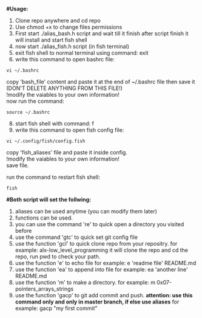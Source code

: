 **#Usage:**
1. Clone repo anywhere and cd repo
2. Use chmod +x to change files permissions
3. First start ./alias_bash.h script and wait till it finish
after script finish it will install and start fish shell 
5. now start ./alias_fish.h script (in fish terminal)
6. exit fish shell to normal terminal using command: exit
7. write this command to open bashrc file: 
~~~
vi ~/.bashrc
~~~
copy 'bash_file' content and paste it at the end of ~/.bashrc file then save it (DON'T DELETE ANYTHING FROM THIS FILE!)<br>
!modify the vaiables to your own information!<br>
now run the command: 
~~~
source ~/.bashrc
~~~
8. start fish shell with command: f
9. write this command to open fish config file:
~~~
vi ~/.config/fish/config.fish
~~~
copy 'fish_aliases' file and paste it inside config.<br>
!modify the vaiables to your own information!<br>
save file.

run the command to restart fish shell:
~~~
fish
~~~


**#Both script will set the follwing:**
1. aliases can be used anytime (you can modify them later)
2. functions can be used.
3. you can use the command 're' to quick open a directory you visited before
4. use the command 'gtc' to quick set git config file
5. use the function 'gcl' to quick clone repo from your repositry. 
for example: alx-low_level_programming
it will clone the repo and cd the repo, run pwd to check your path.
6. use the function 'e' to echo file
for example: e 'readme file' README.md
7. use the function 'ea' to append into file
for example: ea 'another line' README.md
8. use the function 'm' to make a directory.
for example: m 0x07-pointers_arrays_strings
9. use the function 'gacp' to git add commit and push.
**attention: use this command only and only in master branch, if else use aliases**
for example: gacp "my first commit"

